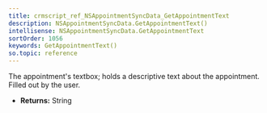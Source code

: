 ```yaml
---
title: crmscript_ref_NSAppointmentSyncData_GetAppointmentText
description: NSAppointmentSyncData.GetAppointmentText()
intellisense: NSAppointmentSyncData.GetAppointmentText
sortOrder: 1056
keywords: GetAppointmentText()
so.topic: reference
---
```



The appointment's textbox; holds a descriptive text about the appointment. Filled out by the user.



* **Returns:** String


